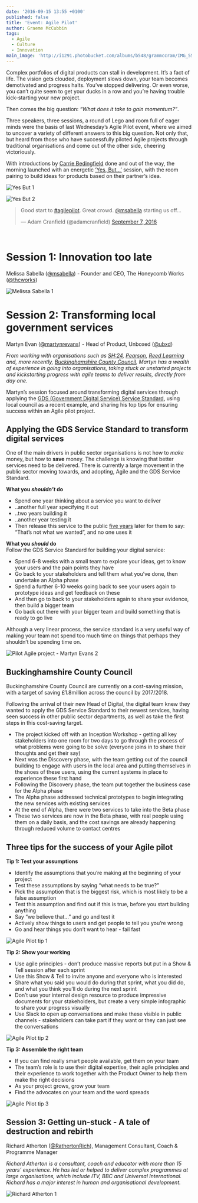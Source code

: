```yaml
---
date: '2016-09-15 13:55 +0100'
published: false
title: 'Event: Agile Pilot'
author: Graeme McCubbin
tags:
  - Agile
  - Culture
  - Innovation
main_image: 'http://i1291.photobucket.com/albums/b548/grammccram/IMG_5579_zpscp27l82d.jpg'
---
```

Complex portfolios of digital products can stall in development. It’s a fact of life. The vision gets clouded, deployment slows down, your team becomes demotivated and progress halts. You’ve stopped delivering. Or even worse, you can’t quite seem to get your ducks in a row and you’re having trouble kick-starting your new project.<br/>

Then comes the big question: <i>“What does it take to gain momentum?”</i>.<br/>

Three speakers, three sessions, a round of Lego and room full of eager minds were the basis of last Wednesday’s Agile Pilot event, where we aimed to uncover a variety of different answers to this big question. Not only that, but heard from those who have successfully piloted Agile projects through traditional organisations and come out of the other side, cheering victoriously.<br/>

With introductions by [Carrie Bedingfield](https://unboxed.co/people/#carrie-bedingfield) done and out of the way, the morning launched with an energetic [‘Yes, But…’](http://www.yesandyourbusiness.com/portfolio/yes-but-yes-and) session, with the room pairing to build ideas for products based on their partner’s idea.<br/>

![Yes But 1](http://i1291.photobucket.com/albums/b548/grammccram/IMG_5530_zpsj3oa9lm1.jpg)

![Yes But 2](http://i1291.photobucket.com/albums/b548/grammccram/IMG_5529_zpspmxtwdxb.jpg)

<blockquote class="twitter-tweet tw-align-center"><p lang="en" dir="ltr">Good start to <a href="https://twitter.com/hashtag/agilepilot?src=hash">#agilepilot</a>. Great crowd. <a href="https://twitter.com/msabella">@msabella</a> starting us off...</p>&mdash; Adam Cranfield (@adamcranfield) <a href="https://twitter.com/adamcranfield/status/773440556689162240">September 7, 2016</a></blockquote>
<script async src="//platform.twitter.com/widgets.js" charset="utf-8"></script>
<br/>

# Session 1: Innovation too late

Melissa Sabella ([@msabella](https://twitter.com/msabella)) - Founder and CEO, The Honeycomb Works ([@thcworks](https://twitter.com/thcworks))<br/>

![Melissa Sabella 1](http://i1291.photobucket.com/albums/b548/grammccram/9cc234de-2baf-4435-b62e-16b1db125345_zpswxbvqtls.jpg)





# Session 2: Transforming local government services

Martyn Evan ([@martynrevans](https://twitter.com/martynrevans)) - Head of Product, Unboxed ([@ubxd](https://twitter.com/Ubxd))<br/>

<i>From working with organisations such as [SH:24](https://unboxed.co/project-stories/sh24/), [Pearson](https://unboxed.co/project-stories/pearson), [Reed Learning](https://unboxed.co/project-stories/reed-learning) and, more recently, [Buckinghamshire County Council](https://unboxed.co/project-stories/bucks-cc), Martyn has a wealth of experience in going into organisations, taking stuck or unstarted projects and kickstarting progress with agile teams to deliver results, directly from day one.</i><br/>

Martyn’s session focused around transforming digital services through applying the [GDS (Government Digital Service) Service Standard](https://www.gov.uk/service-manual/service-standard), using local council as a recent example, and sharing his top tips for ensuring success within an Agile pilot project.<br/>

## Applying the GDS Service Standard to transform digital services 
One of the main drivers in public sector organisations is not how to <i>make</i> money, but how to <b>save</b> money. The challenge is knowing that better services need to be delivered. There is currently a large movement in the public sector moving towards, and adopting, Agile and the GDS Service Standard.<br/>

<b>What you <i>shouldn’t</i> do</b><br/>

- Spend one year thinking about a service you want to deliver
- ..another full year specifying it out
- ..two years building it
- ..another year testing it
- Then release this service to the public <u>five years</u> later for them to say: “That’s not what we wanted”, and no one uses it


<b>What you <i>should</i> do</b><br/>
Follow the GDS Service Standard for building your digital service:

- Spend 6-8 weeks with a small team to explore your ideas, get to know your users and the pain points they have
- Go back to your stakeholders and tell them what you’ve done, then undertake an Alpha phase
- Spend a further 6-10 weeks going back to see your users again to prototype ideas and get feedback on these
- And then go to back to your stakeholders again to share your evidence, then build a bigger team
- Go back out there with your bigger team and build something that is ready to go live


Although a very linear process, the service standard is a very useful way of making your team not spend too much time on things that perhaps they shouldn’t be spending time on.<br/>

![Pilot Agile project - Martyn Evans 2](http://i1291.photobucket.com/albums/b548/grammccram/65f07039-afac-4b68-88e7-f861d7d9c8ff_zps9jnysobi.jpg)

## Buckinghamshire County Council
Buckinghamshire County Council are currently on a cost-saving mission, with a target of saving £1.8million across the council by 2017/2018.<br/>

Following the arrival of their new Head of Digital, the digital team knew they wanted to apply the GDS Service Standard to their newest services, having seen success in other public sector departments, as well as take the first steps in this cost-saving target.<br/>

- The project kicked off with an Inception Workshop - getting all key stakeholders into one room for two days to go through the process of what problems were going to be solve (everyone joins in to share their thoughts and get their say)
- Next was the Discovery phase, with the team getting out of the council building to engage with users in the local area and putting themselves in the shoes of these users, using the current systems in place to experience these first hand
- Following the Discovery phase, the team put together the business case for the Alpha phase
- The Alpha phase addressed technical prototypes to begin integrating the new services with existing services
- At the end of Alpha, there were two services to take into the Beta phase
- These two services are now in the Beta phase, with real people using them on a daily basis, and the cost savings are already happening through reduced volume to contact centres


## Three tips for the success of your Agile pilot

<b>Tip 1: Test your assumptions</b><br/>

- Identify the assumptions that you’re making at the beginning of your project
- Test these assumptions by saying “what needs to be true?”
- Pick the assumption that is the biggest risk, which is most likely to be a false assumption
- Test this assumption and find out if this is true, before you start building anything
- Say “we believe that…” and go and test it
- Actively show things to users and get people to tell you you’re wrong
- Go and hear things you don’t want to hear - fail fast

![Agile Pilot tip 1](http://i1291.photobucket.com/albums/b548/grammccram/Screen%20Shot%202016-09-15%20at%2014.45.13_zpstolg5n8i.png)


<b>Tip 2: Show your working</b><br/>

- Use agile principles - don’t produce massive reports but put in a Show & Tell session after each sprint
- Use this Show & Tell to invite anyone and everyone who is interested
- Share what you said you would do during that sprint, what you did do, and what you think you’ll do during the next sprint
- Don’t use your internal design resource to produce impressive documents for your stakeholders, but create a very simple infographic to share your progress visually
- Use Slack to open up conversations and make these visible in public channels - stakeholders can take part if they want or they can just see the conversations

![Agile Pilot tip 2](http://i1291.photobucket.com/albums/b548/grammccram/Screen%20Shot%202016-09-08%20at%2017.16.02_zps59xupiry.png)


<b>Tip 3: Assemble the right team</b><br/>

- If you can find really smart people available, get them on your team
- The team’s role is to use their digital expertise, their agile principles and their experience to work together with the Product Owner to help them make the right decisions
- As your project grows, grow your team
- Find the advocates on your team and the word spreads

![Agile Pilot tip 3](http://i1291.photobucket.com/albums/b548/grammccram/Screen%20Shot%202016-09-08%20at%2017.18.18_zpsaqyneddj.png)
<br/>


## Session 3: Getting un-stuck - A tale of destruction and rebirth 

Richard Atherton ([@RathertonRich](https://twitter.com/RathertonRich)), Management Consultant, Coach & Programme Manager<br/>

<i>Richard Atherton is a consultant, coach and educator with more than 15 years’ experience. He has led or helped to deliver complex programmes at large organisations, which include ITV, BBC and Universal International. Richard has a major interest in human and organisational development.</i><br/>

![Richard Atherton 1](http://i1291.photobucket.com/albums/b548/grammccram/c3a6f8c7-791f-4857-9972-017d82627c35_zpsqyjuye5z.jpg)





